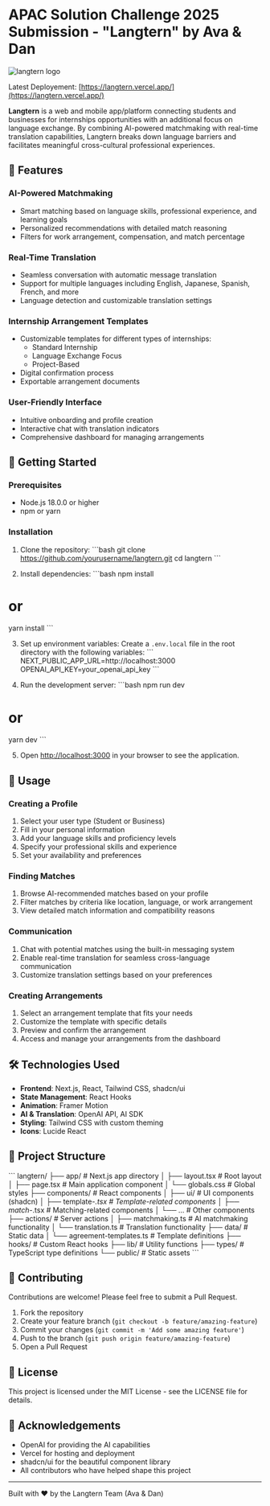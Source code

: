 # APAC Solution Challenge 2025 Submission - "Langtern" by Ava & Dan

![langtern logo](https://github.com/user-attachments/assets/d52ba091-fd08-453b-98d8-c80feac1dd52)

Latest Deployement: [https://langtern.vercel.app/](https://langtern.vercel.app/)


**Langtern** is a web and mobile app/platform connecting students and businesses for internships opportunities with an additional focus on language exchange. 
By combining AI-powered matchmaking with real-time translation capabilities, Langtern breaks down language barriers and facilitates meaningful cross-cultural professional experiences.

## 🌟 Features

### AI-Powered Matchmaking
- Smart matching based on language skills, professional experience, and learning goals
- Personalized recommendations with detailed match reasoning
- Filters for work arrangement, compensation, and match percentage

### Real-Time Translation
- Seamless conversation with automatic message translation
- Support for multiple languages including English, Japanese, Spanish, French, and more
- Language detection and customizable translation settings

### Internship Arrangement Templates
- Customizable templates for different types of internships:
  - Standard Internship
  - Language Exchange Focus
  - Project-Based
- Digital confirmation process
- Exportable arrangement documents

### User-Friendly Interface
- Intuitive onboarding and profile creation
- Interactive chat with translation indicators
- Comprehensive dashboard for managing arrangements

## 🚀 Getting Started

### Prerequisites

- Node.js 18.0.0 or higher
- npm or yarn

### Installation

1. Clone the repository:
\`\`\`bash
git clone https://github.com/yourusername/langtern.git
cd langtern
\`\`\`

2. Install dependencies:
\`\`\`bash
npm install
# or
yarn install
\`\`\`

3. Set up environment variables:
Create a `.env.local` file in the root directory with the following variables:
\`\`\`
NEXT_PUBLIC_APP_URL=http://localhost:3000
OPENAI_API_KEY=your_openai_api_key
\`\`\`

4. Run the development server:
\`\`\`bash
npm run dev
# or
yarn dev
\`\`\`

5. Open [http://localhost:3000](http://localhost:3000) in your browser to see the application.

## 📱 Usage

### Creating a Profile
1. Select your user type (Student or Business)
2. Fill in your personal information
3. Add your language skills and proficiency levels
4. Specify your professional skills and experience
5. Set your availability and preferences

### Finding Matches
1. Browse AI-recommended matches based on your profile
2. Filter matches by criteria like location, language, or work arrangement
3. View detailed match information and compatibility reasons

### Communication
1. Chat with potential matches using the built-in messaging system
2. Enable real-time translation for seamless cross-language communication
3. Customize translation settings based on your preferences

### Creating Arrangements
1. Select an arrangement template that fits your needs
2. Customize the template with specific details
3. Preview and confirm the arrangement
4. Access and manage your arrangements from the dashboard

## 🛠️ Technologies Used

- **Frontend**: Next.js, React, Tailwind CSS, shadcn/ui
- **State Management**: React Hooks
- **Animation**: Framer Motion
- **AI & Translation**: OpenAI API, AI SDK
- **Styling**: Tailwind CSS with custom theming
- **Icons**: Lucide React

## 📂 Project Structure

\`\`\`
langtern/
├── app/                  # Next.js app directory
│   ├── layout.tsx        # Root layout
│   ├── page.tsx          # Main application component
│   └── globals.css       # Global styles
├── components/           # React components
│   ├── ui/               # UI components (shadcn)
│   ├── template-*.tsx    # Template-related components
│   ├── match-*.tsx       # Matching-related components
│   └── ...               # Other components
├── actions/              # Server actions
│   ├── matchmaking.ts    # AI matchmaking functionality
│   └── translation.ts    # Translation functionality
├── data/                 # Static data
│   └── agreement-templates.ts  # Template definitions
├── hooks/                # Custom React hooks
├── lib/                  # Utility functions
├── types/                # TypeScript type definitions
└── public/               # Static assets
\`\`\`

## 🤝 Contributing

Contributions are welcome! Please feel free to submit a Pull Request.

1. Fork the repository
2. Create your feature branch (`git checkout -b feature/amazing-feature`)
3. Commit your changes (`git commit -m 'Add some amazing feature'`)
4. Push to the branch (`git push origin feature/amazing-feature`)
5. Open a Pull Request

## 📄 License

This project is licensed under the MIT License - see the LICENSE file for details.

## 🙏 Acknowledgements

- OpenAI for providing the AI capabilities
- Vercel for hosting and deployment
- shadcn/ui for the beautiful component library
- All contributors who have helped shape this project

---

Built with ❤️ by the Langtern Team (Ava & Dan)
